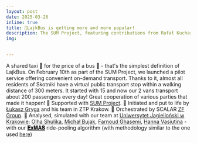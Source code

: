 ```yaml
---
layout: post
date: 2025-03-26
inline: true
title: 🎉LajkBus is getting more and more popular!
description: The SUM Project, featuring contributions from Rafał Kucharski's team, launched LajkBus, an innovative shared taxi service in Skotniki. This on-demand transport initiative now serves 200 passengers daily, demonstrating the success of collaboration and cutting-edge ride-pooling algorithms like ExMAS, developed at Jagiellonian University.
img: 

     
---
```

A shared taxi 🚕 for the price of a bus 🚌 - that's the simplest definition of LajkBus. On February 10th as part of the SUM Project, we launched a pilot service offering convenient on-demand transport. Thanks to it, almost all residents of Skotniki have a virtual public transport stop within a walking distance of 300 meters. It started with 15 and now our 2 vans transport about 2️00 passengers every day! 
Great cooperation of various parties that made it happen!
🔵 Supported with [SUM Project]( https://www.linkedin.com/company/sum-project-horizon-europe/).
🔵 Initiated and put to life by [Łukasz Gryga]( https://www.linkedin.com/in/%C5%82ukasz-gryga-b71b89188/) and his team in ZTP Krakow.
🔵 Orchestrated by SCALAR [ZF Group]( https://www.linkedin.com/company/zf-group/).
🔵 Analysed, simulated with our team at [Uniwersytet Jagielloński w Krakowie]( https://www.linkedin.com/school/uniwersytet-jagiellonski-w-krakowie/): [Olha Shulika](https://www.rafalkucharskilab.pl/research/olha_shulika/), [Michał Bujak](https://www.rafalkucharskilab.pl/research/michal_bujak/), [Farnoud Ghasemi](https://www.rafalkucharskilab.pl/research/farnoud_ghasemi/), [Hanna Vasiutina](https://www.rafalkucharskilab.pl/research/hanna_vasiutina/) - with our [**𝐄𝐱𝐌𝐀𝐒**](https://lnkd.in/gz5D3NuH) ride-pooling algorithm (with methodology similar to the one used [here](https://arxiv.org/pdf/2312.07191))
